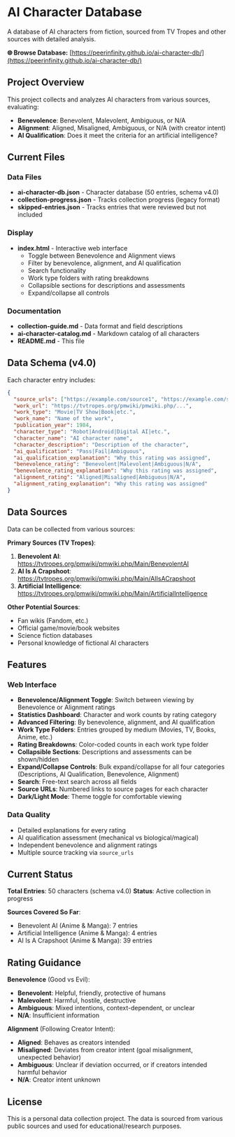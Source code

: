 # AI Character Database

A database of AI characters from fiction, sourced from TV Tropes and other sources with detailed analysis.

**🌐 Browse Database:** [https://peerinfinity.github.io/ai-character-db/](https://peerinfinity.github.io/ai-character-db/)

## Project Overview

This project collects and analyzes AI characters from various sources, evaluating:
- **Benevolence**: Benevolent, Malevolent, Ambiguous, or N/A
- **Alignment**: Aligned, Misaligned, Ambiguous, or N/A (with creator intent)
- **AI Qualification**: Does it meet the criteria for an artificial intelligence?

## Current Files

### Data Files
- **ai-character-db.json** - Character database (50 entries, schema v4.0)
- **collection-progress.json** - Tracks collection progress (legacy format)
- **skipped-entries.json** - Tracks entries that were reviewed but not included

### Display
- **index.html** - Interactive web interface
  - Toggle between Benevolence and Alignment views
  - Filter by benevolence, alignment, and AI qualification
  - Search functionality
  - Work type folders with rating breakdowns
  - Collapsible sections for descriptions and assessments
  - Expand/collapse all controls

### Documentation
- **collection-guide.md** - Data format and field descriptions
- **ai-character-catalog.md** - Markdown catalog of all characters
- **README.md** - This file

## Data Schema (v4.0)

Each character entry includes:

```json
{
  "source_urls": ["https://example.com/source1", "https://example.com/source2"],
  "work_url": "https://tvtropes.org/pmwiki/pmwiki.php/...",
  "work_type": "Movie|TV Show|Book|etc.",
  "work_name": "Name of the work",
  "publication_year": 1984,
  "character_type": "Robot|Android|Digital AI|etc.",
  "character_name": "AI character name",
  "character_description": "Description of the character",
  "ai_qualification": "Pass|Fail|Ambiguous",
  "ai_qualification_explanation": "Why this rating was assigned",
  "benevolence_rating": "Benevolent|Malevolent|Ambiguous|N/A",
  "benevolence_rating_explanation": "Why this rating was assigned",
  "alignment_rating": "Aligned|Misaligned|Ambiguous|N/A",
  "alignment_rating_explanation": "Why this rating was assigned"
}
```

## Data Sources

Data can be collected from various sources:

**Primary Sources (TV Tropes)**:
1. **Benevolent AI**: https://tvtropes.org/pmwiki/pmwiki.php/Main/BenevolentAI
2. **AI Is A Crapshoot**: https://tvtropes.org/pmwiki/pmwiki.php/Main/AIIsACrapshoot
3. **Artificial Intelligence**: https://tvtropes.org/pmwiki/pmwiki.php/Main/ArtificialIntelligence

**Other Potential Sources**:
- Fan wikis (Fandom, etc.)
- Official game/movie/book websites
- Science fiction databases
- Personal knowledge of fictional AI characters

## Features

### Web Interface
- **Benevolence/Alignment Toggle**: Switch between viewing by Benevolence or Alignment ratings
- **Statistics Dashboard**: Character and work counts by rating category
- **Advanced Filtering**: By benevolence, alignment, and AI qualification
- **Work Type Folders**: Entries grouped by medium (Movies, TV, Books, Anime, etc.)
- **Rating Breakdowns**: Color-coded counts in each work type folder
- **Collapsible Sections**: Descriptions and assessments can be shown/hidden
- **Expand/Collapse Controls**: Bulk expand/collapse for all four categories (Descriptions, AI Qualification, Benevolence, Alignment)
- **Search**: Free-text search across all fields
- **Source URLs**: Numbered links to source pages for each character
- **Dark/Light Mode**: Theme toggle for comfortable viewing

### Data Quality
- Detailed explanations for every rating
- AI qualification assessment (mechanical vs biological/magical)
- Independent benevolence and alignment ratings
- Multiple source tracking via `source_urls`

## Current Status

**Total Entries**: 50 characters (schema v4.0)
**Status**: Active collection in progress

**Sources Covered So Far**:
- Benevolent AI (Anime & Manga): 7 entries
- Artificial Intelligence (Anime & Manga): 4 entries
- AI Is A Crapshoot (Anime & Manga): 39 entries

## Rating Guidance

**Benevolence** (Good vs Evil):
- **Benevolent**: Helpful, friendly, protective of humans
- **Malevolent**: Harmful, hostile, destructive
- **Ambiguous**: Mixed intentions, context-dependent, or unclear
- **N/A**: Insufficient information

**Alignment** (Following Creator Intent):
- **Aligned**: Behaves as creators intended
- **Misaligned**: Deviates from creator intent (goal misalignment, unexpected behavior)
- **Ambiguous**: Unclear if deviation occurred, or if creators intended harmful behavior
- **N/A**: Creator intent unknown

## License

This is a personal data collection project. The data is sourced from various public sources and used for educational/research purposes.

